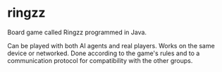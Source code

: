 # ringzz
Board game called Ringzz programmed in Java.

Can be played with both AI agents and real players. Works on the same device or networked.
Done according to the game's rules and to a communication protocol for compatibility with the other groups.
